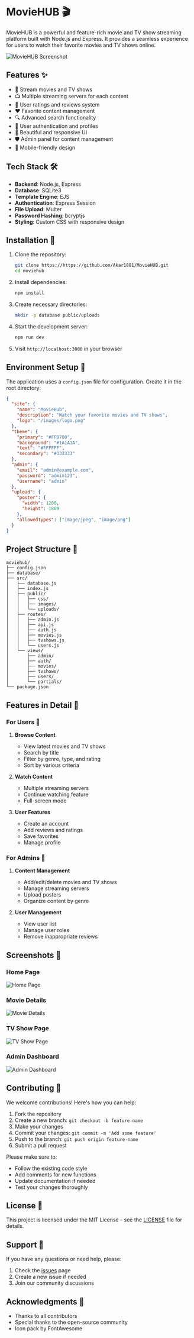 # MovieHUB 🎬

MovieHUB is a powerful and feature-rich movie and TV show streaming platform built with Node.js and Express. It provides a seamless experience for users to watch their favorite movies and TV shows online.

![MovieHUB Screenshot](screenshots/home.jpg)

## Features ✨

- 🎥 Stream movies and TV shows
- 📺 Multiple streaming servers for each content
- 🌟 User ratings and reviews system
- ❤️ Favorite content management
- 🔍 Advanced search functionality
- 👤 User authentication and profiles
- 🎨 Beautiful and responsive UI
- 🛡️ Admin panel for content management
- 📱 Mobile-friendly design

## Tech Stack 🛠️

- **Backend**: Node.js, Express
- **Database**: SQLite3
- **Template Engine**: EJS
- **Authentication**: Express Session
- **File Upload**: Multer
- **Password Hashing**: bcryptjs
- **Styling**: Custom CSS with responsive design

## Installation 🚀

1. Clone the repository:
   ```bash
   git clone https://https://github.com/Akar1881/MovieHUB.git
   cd moviehub
   ```

2. Install dependencies:
   ```bash
   npm install
   ```

3. Create necessary directories:
   ```bash
   mkdir -p database public/uploads
   ```

4. Start the development server:
   ```bash
   npm run dev
   ```

5. Visit `http://localhost:3000` in your browser

## Environment Setup 🔧

The application uses a `config.json` file for configuration. Create it in the root directory:

```json
{
  "site": {
    "name": "MovieHub",
    "description": "Watch your favorite movies and TV shows",
    "logo": "/images/logo.png"
  },
  "theme": {
    "primary": "#FFD700",
    "background": "#1A1A1A",
    "text": "#FFFFFF",
    "secondary": "#333333"
  },
  "admin": {
    "email": "admin@example.com",
    "password": "admin123",
    "username": "admin"
  },
  "upload": {
    "poster": {
      "width": 1200,
      "height": 1809
    },
    "allowedTypes": ["image/jpeg", "image/png"]
  }
}
```

## Project Structure 📁

```
moviehub/
├── config.json
├── database/
├── src/
│   ├── database.js
│   ├── index.js
│   ├── public/
│   │   ├── css/
│   │   ├── images/
│   │   └── uploads/
│   ├── routes/
│   │   ├── admin.js
│   │   ├── api.js
│   │   ├── auth.js
│   │   ├── movies.js
│   │   ├── tvshows.js
│   │   └── users.js
│   └── views/
│       ├── admin/
│       ├── auth/
│       ├── movies/
│       ├── tvshows/
│       ├── users/
│       └── partials/
└── package.json
```

## Features in Detail 📝

### For Users 👥

1. **Browse Content**
   - View latest movies and TV shows
   - Search by title
   - Filter by genre, type, and rating
   - Sort by various criteria

2. **Watch Content**
   - Multiple streaming servers
   - Continue watching feature
   - Full-screen mode

3. **User Features**
   - Create an account
   - Add reviews and ratings
   - Save favorites
   - Manage profile

### For Admins 👑

1. **Content Management**
   - Add/edit/delete movies and TV shows
   - Manage streaming servers
   - Upload posters
   - Organize content by genre

2. **User Management**
   - View user list
   - Manage user roles
   - Remove inappropriate reviews

## Screenshots 📸

### Home Page
![Home Page](screenshots/home.jpg)

### Movie Details
![Movie Details](screenshots/moviepage.jpg)

### TV Show Page
![TV Show Page](screenshots/tvshow.jpg)

### Admin Dashboard
![Admin Dashboard](screenshots/admin.jpg)

## Contributing 🤝

We welcome contributions! Here's how you can help:

1. Fork the repository
2. Create a new branch: `git checkout -b feature-name`
3. Make your changes
4. Commit your changes: `git commit -m 'Add some feature'`
5. Push to the branch: `git push origin feature-name`
6. Submit a pull request

Please make sure to:
- Follow the existing code style
- Add comments for new functions
- Update documentation if needed
- Test your changes thoroughly

## License 📄

This project is licensed under the MIT License - see the [LICENSE](LICENSE) file for details.

## Support 💬

If you have any questions or need help, please:
1. Check the [issues](https://github.com/Akar1881/MovieHUB/issues) page
2. Create a new issue if needed
3. Join our community discussions

## Acknowledgments 🙏

- Thanks to all contributors
- Special thanks to the open-source community
- Icon pack by FontAwesome